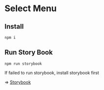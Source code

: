 # Select Menu

## Install
`npm i`

## Run Story Book
`npm run storybook`

If failed to run storybook, install storybook first

=> [Storybook](https://github.com/storybooks/storybook)
